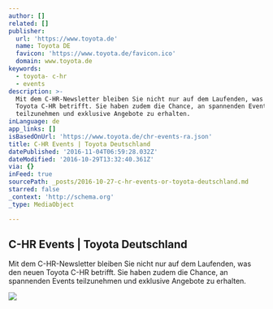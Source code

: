 ```yaml
---
author: []
related: []
publisher:
  url: 'https://www.toyota.de'
  name: Toyota DE
  favicon: 'https://www.toyota.de/favicon.ico'
  domain: www.toyota.de
keywords:
  - toyota- c-hr
  - events
description: >-
  Mit dem C-HR-Newsletter bleiben Sie nicht nur auf dem Laufenden, was den neuen
  Toyota C-HR betrifft. Sie haben zudem die Chance, an spannenden Events
  teilzunehmen und exklusive Angebote zu erhalten.
inLanguage: de
app_links: []
isBasedOnUrl: 'https://www.toyota.de/chr-events-ra.json'
title: C-HR Events | Toyota Deutschland
datePublished: '2016-11-04T06:59:28.032Z'
dateModified: '2016-10-29T13:32:40.361Z'
via: {}
inFeed: true
sourcePath: _posts/2016-10-27-c-hr-events-or-toyota-deutschland.md
starred: false
_context: 'http://schema.org'
_type: MediaObject

---
```

<article style=""><h1>C-HR Events | Toyota Deutschland</h1><p>Mit dem C-HR-Newsletter bleiben Sie nicht nur auf dem Laufenden, was den neuen Toyota C-HR betrifft. Sie haben zudem die Chance, an spannenden Events teilzunehmen und exklusive Angebote zu erhalten.</p><img src="https://t1-cms-4.images.toyota-europe.com/toyotaone/dede/CHR_1600x900_tcm-17-767915.jpg" /></article>